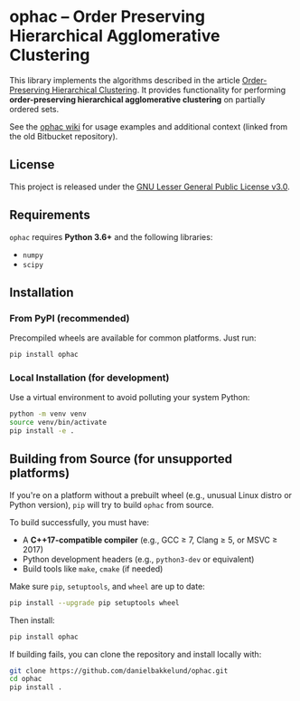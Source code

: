 
# ophac – Order Preserving Hierarchical Agglomerative Clustering

This library implements the algorithms described in the article
[Order-Preserving Hierarchical Clustering](https://link.springer.com/article/10.1007/s10994-021-06125-0).
It provides functionality for performing **order-preserving hierarchical agglomerative clustering** on partially ordered sets.

See the [ophac wiki](https://bitbucket.org/Bakkelund/ophac/wiki/Home) for usage examples and additional context (linked from the old Bitbucket repository).

## License

This project is released under the [GNU Lesser General Public License v3.0](https://www.gnu.org/licenses/lgpl-3.0.en.html).

## Requirements

`ophac` requires **Python 3.6+** and the following libraries:

- `numpy`
- `scipy`

## Installation

### From PyPI (recommended)

Precompiled wheels are available for common platforms. Just run:

```bash
pip install ophac
```

###  Local Installation (for development)

Use a virtual environment to avoid polluting your system Python:

```bash
python -m venv venv
source venv/bin/activate
pip install -e .
```

##  Building from Source (for unsupported platforms)

If you're on a platform without a prebuilt wheel (e.g., unusual Linux distro or Python version), `pip` will try to build `ophac` from source.

To build successfully, you must have:

- A **C++17-compatible compiler** (e.g., GCC ≥ 7, Clang ≥ 5, or MSVC ≥ 2017)
- Python development headers (e.g., `python3-dev` or equivalent)
- Build tools like `make`, `cmake` (if needed)

Make sure `pip`, `setuptools`, and `wheel` are up to date:

```bash
pip install --upgrade pip setuptools wheel
```

Then install:

```bash
pip install ophac
```

If building fails, you can clone the repository and install locally with:

```bash
git clone https://github.com/danielbakkelund/ophac.git
cd ophac
pip install .
```
